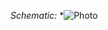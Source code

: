*Schematic:*
*![Photo](http://i0.wp.com/randomnerdtutorials.com/wp-content/uploads/2013/11/schematics.png)
